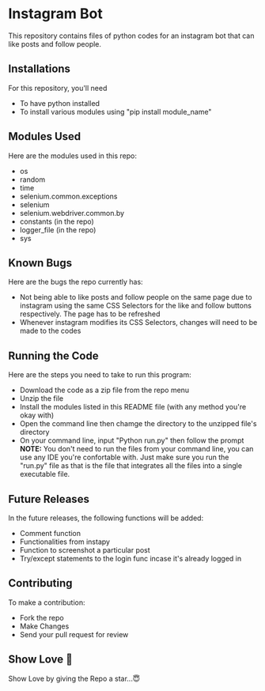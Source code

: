 # Instagram Bot 
This repository contains files of python codes for an instagram bot that can like posts and follow people.

## Installations
For this repository, you'll need 
- To have python installed
- To install various modules using "pip install module_name"

## Modules Used
Here are the modules used in this repo:
- os
- random
- time
- selenium.common.exceptions
- selenium
- selenium.webdriver.common.by
- constants (in the repo)
- logger_file (in the repo)
- sys

## Known Bugs
Here are the bugs the repo currently has:
- Not being able to like posts and follow people on the same page due to instagram using the same CSS Selectors for the like and follow buttons respectively. The page has to be refreshed
- Whenever instagram modifies its CSS Selectors, changes will need to be made to the codes

## Running the Code
Here are the steps you need to take to run this program:
- Download the code as a zip file from the repo menu
- Unzip the file
- Install the modules listed in this README file (with any method you're okay with)
- Open the command line then chamge the directory to the unzipped file's directory
- On your command line, input "Python run.py" then follow the prompt <br>
<strong>NOTE:</strong> You don't need to run the files from your command line, you can use any IDE you're confortable with. Just make sure you run the "run.py" file as that is the file that integrates all the files into a single executable file.

## Future Releases
In the future releases, the following functions will be added:
- Comment function
- Functionalities from instapy
- Function to screenshot a particular post
- Try/except statements to the login func incase it's already logged in

## Contributing
To make a contribution:
- Fork the repo
- Make Changes
- Send your pull request for review

## Show Love 💓
Show Love by giving the Repo a star...😇
